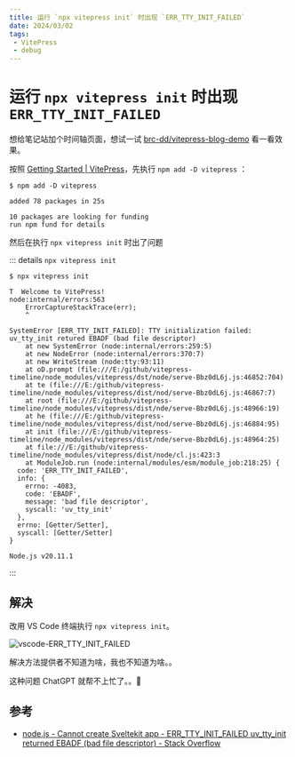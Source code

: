 ```yaml
---
title: 运行 `npx vitepress init` 时出现 `ERR_TTY_INIT_FAILED`
date: 2024/03/02
tags: 
 - VitePress
 - debug
---
```


# 运行 `npx vitepress init` 时出现 `ERR_TTY_INIT_FAILED`

想给笔记站加个时间轴页面，想试一试 [brc-dd/vitepress-blog-demo](https://github.com/brc-dd/vitepress-blog-demo/tree/main) 看一看效果。

按照 [Getting Started | VitePress](https://vitepress.dev/guide/getting-started)，先执行 `npm add -D vitepress` ：

```text
$ npm add -D vitepress

added 78 packages in 25s

10 packages are looking for funding
run npm fund for details
```

然后在执行 `npx vitepress init` 时出了问题

::: details `npx vitepress init`

```text
$ npx vitepress init

T  Welcome to VitePress!
node:internal/errors:563
    ErrorCaptureStackTrace(err);
    ^

SystemError [ERR_TTY_INIT_FAILED]: TTY initialization failed: uv_tty_init retured EBADF (bad file descriptor)
    at new SystemError (node:internal/errors:259:5)
    at new NodeError (node:internal/errors:370:7)
    at new WriteStream (node:tty:93:11)
    at oD.prompt (file:///E:/github/vitepress-timeline/node_modules/vitepress/dst/node/serve-Bbz0dL6j.js:46852:704)
    at te (file:///E:/github/vitepress-timeline/node_modules/vitepress/dist/nod/serve-Bbz0dL6j.js:46867:7)
    at root (file:///E:/github/vitepress-timeline/node_modules/vitepress/dist/nde/serve-Bbz0dL6j.js:48966:19)
    at he (file:///E:/github/vitepress-timeline/node_modules/vitepress/dist/nod/serve-Bbz0dL6j.js:46884:95)
    at init (file:///E:/github/vitepress-timeline/node_modules/vitepress/dist/nde/serve-Bbz0dL6j.js:48964:25)
    at file:///E:/github/vitepress-timeline/node_modules/vitepress/dist/node/cl.js:423:3
    at ModuleJob.run (node:internal/modules/esm/module_job:218:25) {
  code: 'ERR_TTY_INIT_FAILED',
  info: {
    errno: -4083,
    code: 'EBADF',
    message: 'bad file descriptor',
    syscall: 'uv_tty_init'
  },
  errno: [Getter/Setter],
  syscall: [Getter/Setter]
}

Node.js v20.11.1
```

:::

## 解决

改用 VS Code 终端执行 `npx vitepress init`。

![vscode-ERR_TTY_INIT_FAILED](https://cdn.jsdelivr.net/gh/tangjan/imgBed/notes/2024/03/02/vscode-ERR_TTY_INIT_FAILED/vscode-ERR_TTY_INIT_FAILED.png)

解决方法提供者不知道为啥，我也不知道为啥。。

这种问题 ChatGPT 就帮不上忙了。。🤣

## 参考

- [node.js - Cannot create Sveltekit app - ERR_TTY_INIT_FAILED uv_tty_init returned EBADF (bad file descriptor) - Stack Overflow](https://stackoverflow.com/questions/75750730/cannot-create-sveltekit-app-err-tty-init-failed-uv-tty-init-returned-ebadf-ba)

